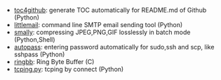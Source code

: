 * [toc4github](https://github.com/xinlin-z/toc4github): generate TOC automatically for README.md of Github (Python)
* [littlemail](https://github.com/xinlin-z/littlemail): command line SMTP email sending tool (Python)
* [smally](https://github.com/xinlin-z/smally): compressing JPEG,PNG,GIF losslessly in batch mode (Python,Shell)
* [autopass](https://github.com/xinlin-z/autopass): entering password automatically for sudo,ssh and scp, like sshpass (Python)
* [ringbb](https://github.com/xinlin-z/ringbb): Ring Byte Buffer (C)
* [tcping.py](https://github.com/xinlin-z/tcping.py): tcping by connect (Python)

<!--
**xinlin-z/xinlin-z** is a ✨ _special_ ✨ repository because its `README.md` (this file) appears on your GitHub profile.

Here are some ideas to get you started:

### Hi there 👋

- 🔭 I’m currently working on ...
- 🌱 I’m currently learning ...
- 👯 I’m looking to collaborate on ...
- 🤔 I’m looking for help with ...
- 💬 Ask me about ...
- 📫 How to reach me: ...
- 😄 Pronouns: ...
- ⚡ Fun fact: ...
-->


